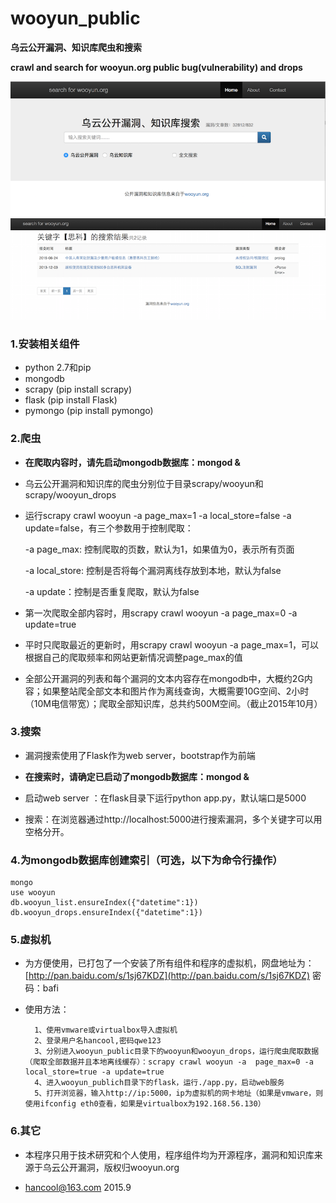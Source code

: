 # wooyun_public 
**乌云公开漏洞、知识库爬虫和搜索**

**crawl and search for wooyun.org public bug(vulnerability) and drops**

![index](index.png)
![search](search.png)

### 1.安装相关组件
+ python 2.7和pip
+ mongodb
+ scrapy (pip install scrapy)
+ flask (pip install Flask)
+ pymongo (pip install pymongo) 

### 2.爬虫
+ **在爬取内容时，请先启动mongodb数据库：mongod &**

+ 乌云公开漏洞和知识库的爬虫分别位于目录scrapy/wooyun和scrapy/wooyun_drops

+ 运行scrapy crawl wooyun -a page_max=1  -a local_store=false -a update=false，有三个参数用于控制爬取：

    -a page_max: 控制爬取的页数，默认为1，如果值为0，表示所有页面
    
    -a local_store: 控制是否将每个漏洞离线存放到本地，默认为false
    
    -a update：控制是否重复爬取，默认为false
    
+ 第一次爬取全部内容时，用scrapy crawl wooyun -a page_max=0 -a update=true
  
+ 平时只爬取最近的更新时，用scrapy crawl wooyun -a page_max=1，可以根据自己的爬取频率和网站更新情况调整page_max的值
 
+ 全部公开漏洞的列表和每个漏洞的文本内容存在mongodb中，大概约2G内容；如果整站爬全部文本和图片作为离线查询，大概需要10G空间、2小时（10M电信带宽）；爬取全部知识库，总共约500M空间。（截止2015年10月）

### 3.搜索 
+ 漏洞搜索使用了Flask作为web server，bootstrap作为前端

+ **在搜索时，请确定已启动了mongodb数据库：mongod &**

+ 启动web server ：在flask目录下运行python app.py，默认端口是5000

+ 搜索：在浏览器通过http://localhost:5000进行搜索漏洞，多个关键字可以用空格分开。

### 4.为mongodb数据库创建索引（可选，以下为命令行操作）
	mongo
	use wooyun
	db.wooyun_list.ensureIndex({"datetime":1})
	db.wooyun_drops.ensureIndex({"datetime":1})

### 5.虚拟机

+ 为方便使用，已打包了一个安装了所有组件和程序的虚拟机，网盘地址为：[http://pan.baidu.com/s/1sj67KDZ](http://pan.baidu.com/s/1sj67KDZ) 密码：bafi
	
+ 使用方法：
		
		1、使用vmware或virtualbox导入虚拟机
		2、登录用户名hancool,密码qwe123
		3、分别进入wooyun_public目录下的wooyun和wooyun_drops，运行爬虫爬取数据（爬取全部数据并且本地离线缓存）：scrapy crawl wooyun -a  page_max=0 -a local_store=true -a update=true
		4、进入wooyun_publich目录下的flask，运行./app.py，启动web服务
		5、打开浏览器，输入http://ip:5000，ip为虚拟机的网卡地址（如果是vmware，则使用ifconfig eth0查看，如果是virtualbox为192.168.56.130）


### 6.其它

+ 本程序只用于技术研究和个人使用，程序组件均为开源程序，漏洞和知识库来源于乌云公开漏洞，版权归wooyun.org

+ hancool@163.com 2015.9
